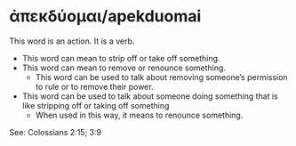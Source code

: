 # ἀπεκδύομαι/apekduomai 
This word is an action. It is a verb.

* This word can mean to strip off or take off something. 
* This word can mean to remove or renounce something.
    * This word can be used to talk about removing someone’s permission to rule or to remove their power. 
* This word can be used to talk about someone doing something that is like stripping off or taking off something
    * When used in this way, it means to renounce something.

See: Colossians 2:15; 3:9 
